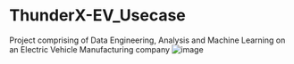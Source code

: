 # ThunderX-EV_Usecase
Project comprising of Data Engineering, Analysis and Machine Learning on an Electric Vehicle Manufacturing company
![image](https://user-images.githubusercontent.com/41811713/169872839-2d6678d0-45b8-4233-9401-6ed8c9e6e036.png)
